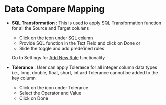 # Data Compare Mapping

* **SQL Transformation** : This is used to apply SQL Transformation function for all the Source and Target columns

  * Click on the icon under SQL column
  * Provide SQL function in the Text Field and click on Done or 
  * Slide the toggle and add predefined rules

   Go to Settings for [Add New Rule](https://app.gitbook.com/@TestingWhizPro/s/docs/~/drafts/-MWOAN922BH54Ft3iFk_/settings) functionality

 



* **Tolerance** : User can apply Tolerance for all integer column data types i.e., long, double, float, short, int and Tolerance cannot be added to the key column
  * Click on the icon under Tolerance
  * Select the Operator and Value
  * Click on Done



